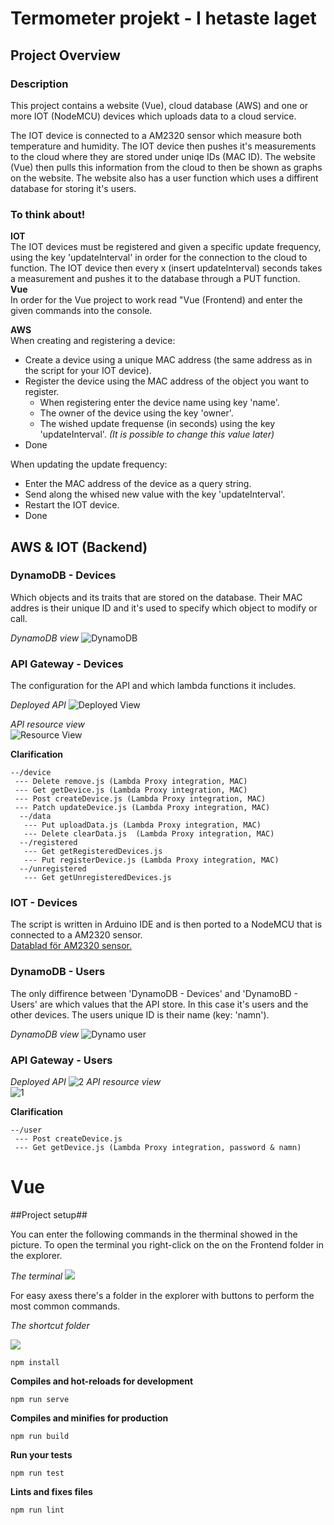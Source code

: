 # Termometer projekt - I hetaste laget
## Project Overview
### Description
This project contains a website (Vue), cloud database (AWS) and one or more IOT (NodeMCU) devices which uploads data to a cloud service.    
  
The IOT device is connected to a AM2320 sensor which measure both temperature and humidity. The IOT device then pushes it's measurements to the cloud where they are stored under uniqe IDs (MAC ID). The website (Vue) then pulls this information from the cloud to then be shown as graphs on the website. The website also has a user function which uses a diffirent database for storing it's users.  
### To think about!
**IOT**  
The IOT devices must be registered and given a specific update frequency, using the key 'updateInterval' in order for the connection to the cloud to function. The IOT device then every x (insert updateInterval) seconds takes a measurement and pushes it to the database through a PUT function.  
**Vue**  
In order for the Vue project to work read "Vue (Frontend) and enter the given commands into the console.  

**AWS**  
When creating and registering a device:
- Create a device using a unique MAC address (the same address as in the script for your IOT device).  
- Register the device using the MAC address of the object you want to register.
  - When registering enter the device name using key 'name'.
  - The owner of the device using the key 'owner'.
  - The wished update frequense (in seconds) using the key 'updateInterval'. *(It is possible to change this value later)*
- Done    
  
When updating the update frequency:  
- Enter the MAC address of the device as a query string.
- Send along the whised new value with the key 'updateInterval'.
- Restart the IOT device.
- Done

## AWS & IOT (Backend)
### DynamoDB - Devices
Which objects and its traits that are stored on the database. Their MAC addres is their unique ID and it's used to specify which object to modify or call.
  
*DynamoDB view*
![DynamoDB](https://github.com/190sTermometer/Images/blob/master/ImageReadMe/DynamoDB.png)
### API Gateway - Devices
The configuration for the API and which lambda functions it includes.  
  
*Deployed API*
![Deployed View](https://github.com/190sTermometer/Images/blob/master/ImageReadMe/API%20deployed.png)
  
*API resource view*  
![Resource View](https://github.com/190sTermometer/Images/blob/master/ImageReadMe/API%20recource%20config.png)
  
**Clarification**
```
--/device
 --- Delete remove.js (Lambda Proxy integration, MAC)
 --- Get getDevice.js (Lambda Proxy integration, MAC)
 --- Post createDevice.js (Lambda Proxy integration, MAC)
 --- Patch updateDevice.js (Lambda Proxy integration, MAC)
  --/data
   --- Put uploadData.js (Lambda Proxy integration, MAC) 
   --- Delete clearData.js  (Lambda Proxy integration, MAC)
  --/registered
   --- Get getRegisteredDevices.js 
   --- Put registerDevice.js (Lambda Proxy integration, MAC) 
  --/unregistered
   --- Get getUnregisteredDevices.js

```
### IOT - Devices
The script is written in Arduino IDE and is then ported to a NodeMCU that is connected to a AM2320 sensor.  
[Datablad för AM2320 sensor.](https://akizukidenshi.com/download/ds/aosong/AM2320.pdf)

### DynamoDB - Users
The only diffirence between 'DynamoDB - Devices' and 'DynamoBD - Users' are which values that the API store. In this case it's users and the other devices. The users unique ID is their name (key: 'namn').
  
*DynamoDB view*
![Dynamo user](https://github.com/190sTermometer/Images/blob/master/ImageReadMe/User%20Dynamo.png)
### API Gateway - Users
*Deployed API*
![2](https://github.com/190sTermometer/Images/blob/master/ImageReadMe/User%20API%20stage.png)
*API resource view*  
![1](https://github.com/190sTermometer/Images/blob/master/ImageReadMe/User%20API%20resources.png)
  

**Clarification**
```
--/user
 --- Post createDevice.js
 --- Get getDevice.js (Lambda Proxy integration, password & namn)
```
  
# Vue
  
##Project setup##
  
You can enter the following commands in the therminal showed in the picture. To open the terminal you right-click on the on the Frontend folder in the explorer.

*The terminal*
![](https://github.com/190sTermometer/Images/blob/master/ImageReadMe/terminal.PNG)

For easy axess there's a folder in the explorer with buttons to perform the most common commands.

*The shortcut folder*  

![](https://github.com/190sTermometer/Images/blob/master/ImageReadMe/npm_scripts.PNG)
  
```
npm install
```
  
**Compiles and hot-reloads for development**
```
npm run serve
```
  
**Compiles and minifies for production**
```
npm run build
```
  
**Run your tests**
```
npm run test
```
  
**Lints and fixes files**  
```
npm run lint
```
  
